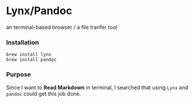 # Lynx/Pandoc
an terminal-based browser / a file tranfer tool 

### Installation 
`brew install lynx`  
`brew install pandoc`

### Purpose
Since I want to **Read Markdown** in terminal, I searched that using `Lynx` and `pandoc` could get this job done.



